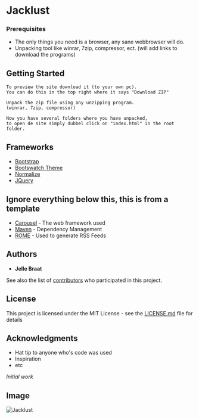 # Jacklust

### Prerequisites

* The only things you need is a browser, any sane webbrowser will do.
* Unpacking tool like winrar, 7zip, compressor, ect. (will add links to download the programs)

## Getting Started

```
To preview the site download it (to your own pc).
You can do this in the top right where it says "Download ZIP"

Unpack the zip file using any unzipping program.
(winrar, 7zip, compressor)

Now you have several folders where you have unpacked, 
to open de site simply dubbel click on "index.html" in the root folder.
```

## Frameworks
* [Bootstrap]()
* [Bootswatch Theme]()
* [Normalize]()
* [JQuery]()

## Ignore everything below this, this is from a template
* [Carousel](https://desandro.github.io/3dtransforms/examples/carousel-01.html) - The web framework used
* [Maven](https://maven.apache.org/) - Dependency Management
* [ROME](https://rometools.github.io/rome/) - Used to generate RSS Feeds

## Authors

* **Jelle Braat**

See also the list of [contributors](https://github.com/your/project/contributors) who participated in this project.

## License

This project is licensed under the MIT License - see the [LICENSE.md](LICENSE.md) file for details

## Acknowledgments

* Hat tip to anyone who's code was used
* Inspiration
* etc

*Initial work* 

## Image

![Jacklust](https://scontent-amt2-1.xx.fbcdn.net/v/t1.0-9/15673055_1162744440507266_1513757156264181654_n.jpg?oh=a6d8de1512b67b683e05aae9e4dd1769&oe=59995876)
